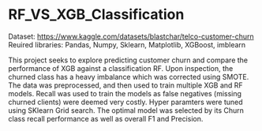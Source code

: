 # RF_VS_XGB_Classification
Dataset: https://www.kaggle.com/datasets/blastchar/telco-customer-churn
Reuired libraries: Pandas, Numpy, Sklearn, Matplotlib, XGBoost, imblearn

This project seeks to explore predicting customer churn and compare the performance of XGB against a classification RF. Upon inspection, the churned class has a heavy imbalance which was corrected using SMOTE. The data was preprocessed, and then used to train multiple XGB and RF models. Recall was used to train the models as false negatives (missing churned clients) were deemed very costly. Hyper paramters were tuned using SKlearn Grid search. The optimal model was selected by its Churn class recall performance as well as overall F1 and Precision.
